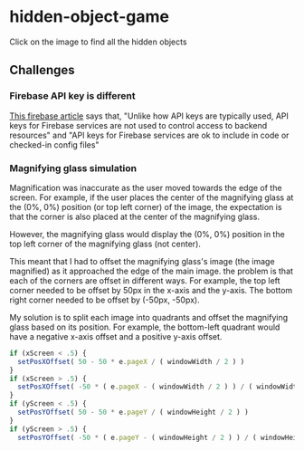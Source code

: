 # hidden-object-game
Click on the image to find all the hidden objects

## Challenges
### Firebase API key is different
[This firebase article](https://firebase.google.com/docs/projects/api-keys) says that, "Unlike how API keys are typically used, API keys for Firebase services are not used to control access to backend resources" and "API keys for Firebase services are ok to include in code or checked-in config files"

### Magnifying glass simulation
Magnification was inaccurate as the user moved towards the edge of the screen. For example, if the user places the center of the magnifying glass at the (0%, 0%) position (or top left corner) of the image, the expectation is that the corner is also placed at the center of the magnifying glass.

However, the magnifying glass would display the (0%, 0%) position in the top left corner of the magnifying glass (not center).

This meant that I had to offset the magnifying glass's image (the image magnified) as it approached the edge of the main image. the problem is that each of the corners are offset in different ways. For example, the top left corner needed to be offset by 50px in the x-axis and the y-axis. The bottom right corner needed to be offset by (-50px, -50px).

My solution is to split each image into quadrants and offset the magnifying glass based on its position. For example, the bottom-left quadrant would have a negative x-axis offset and a positive y-axis offset.

```javascript
if (xScreen < .5) {
  setPosXOffset( 50 - 50 * e.pageX / ( windowWidth / 2 ) )
}
if (xScreen > .5) {
  setPosXOffset( -50 * ( e.pageX - ( windowWidth / 2 ) ) / ( windowWidth / 2 ) )
}
if (yScreen < .5) {
  setPosYOffset( 50 - 50 * e.pageY / ( windowHeight / 2 ) )
}
if (yScreen > .5) {
  setPosYOffset( -50 * ( e.pageY - ( windowHeight / 2 ) ) / ( windowHeight / 2 ) )
```
